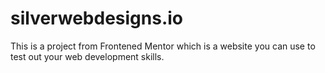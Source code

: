 # silverwebdesigns.io

This is a project from Frontened Mentor which is a website you can use to test out your web development skills.
